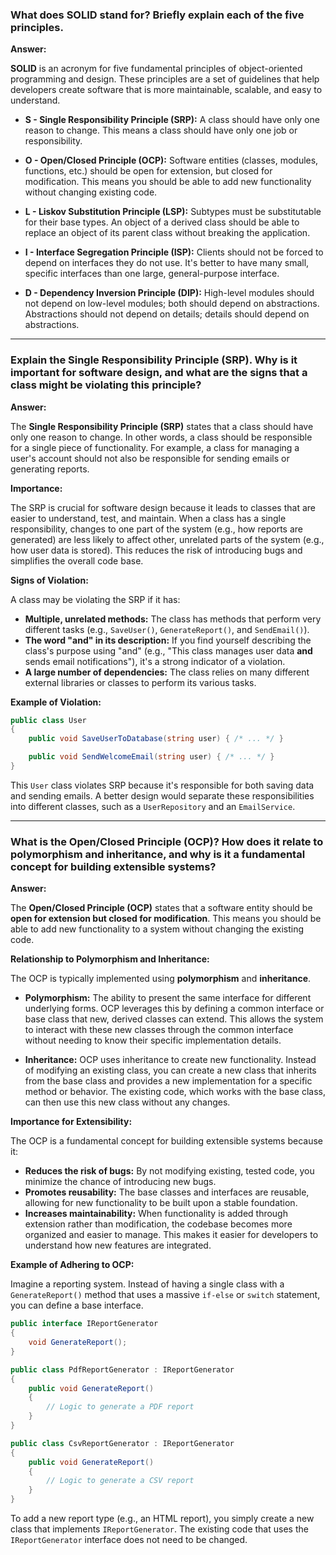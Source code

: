 ### What does SOLID stand for? Briefly explain each of the five principles.

**Answer:**

**SOLID** is an acronym for five fundamental principles of object-oriented programming and design. These principles are a set of guidelines that help developers create software that is more maintainable, scalable, and easy to understand.

  * **S - Single Responsibility Principle (SRP):** A class should have only one reason to change. This means a class should have only one job or responsibility.

  * **O - Open/Closed Principle (OCP):** Software entities (classes, modules, functions, etc.) should be open for extension, but closed for modification. This means you should be able to add new functionality without changing existing code.

  * **L - Liskov Substitution Principle (LSP):** Subtypes must be substitutable for their base types. An object of a derived class should be able to replace an object of its parent class without breaking the application.

  * **I - Interface Segregation Principle (ISP):** Clients should not be forced to depend on interfaces they do not use. It's better to have many small, specific interfaces than one large, general-purpose interface.

  * **D - Dependency Inversion Principle (DIP):** High-level modules should not depend on low-level modules; both should depend on abstractions. Abstractions should not depend on details; details should depend on abstractions.

-----

### Explain the Single Responsibility Principle (SRP). Why is it important for software design, and what are the signs that a class might be violating this principle?

**Answer:**

The **Single Responsibility Principle (SRP)** states that a class should have only one reason to change. In other words, a class should be responsible for a single piece of functionality. For example, a class for managing a user's account should not also be responsible for sending emails or generating reports.

**Importance:**

The SRP is crucial for software design because it leads to classes that are easier to understand, test, and maintain. When a class has a single responsibility, changes to one part of the system (e.g., how reports are generated) are less likely to affect other, unrelated parts of the system (e.g., how user data is stored). This reduces the risk of introducing bugs and simplifies the overall code base.

**Signs of Violation:**

A class may be violating the SRP if it has:

  * **Multiple, unrelated methods:** The class has methods that perform very different tasks (e.g., `SaveUser()`, `GenerateReport()`, and `SendEmail()`).
  * **The word "and" in its description:** If you find yourself describing the class's purpose using "and" (e.g., "This class manages user data **and** sends email notifications"), it's a strong indicator of a violation.
  * **A large number of dependencies:** The class relies on many different external libraries or classes to perform its various tasks.

**Example of Violation:**

```csharp
public class User
{
    public void SaveUserToDatabase(string user) { /* ... */ }

    public void SendWelcomeEmail(string user) { /* ... */ }
}
```

This `User` class violates SRP because it's responsible for both saving data and sending emails. A better design would separate these responsibilities into different classes, such as a `UserRepository` and an `EmailService`.

-----

### What is the Open/Closed Principle (OCP)? How does it relate to polymorphism and inheritance, and why is it a fundamental concept for building extensible systems?

**Answer:**

The **Open/Closed Principle (OCP)** states that a software entity should be **open for extension but closed for modification**. This means you should be able to add new functionality to a system without changing the existing code.

**Relationship to Polymorphism and Inheritance:**

The OCP is typically implemented using **polymorphism** and **inheritance**.

  * **Polymorphism:** The ability to present the same interface for different underlying forms. OCP leverages this by defining a common interface or base class that new, derived classes can extend. This allows the system to interact with these new classes through the common interface without needing to know their specific implementation details.

  * **Inheritance:** OCP uses inheritance to create new functionality. Instead of modifying an existing class, you can create a new class that inherits from the base class and provides a new implementation for a specific method or behavior. The existing code, which works with the base class, can then use this new class without any changes.

**Importance for Extensibility:**

The OCP is a fundamental concept for building extensible systems because it:

  * **Reduces the risk of bugs:** By not modifying existing, tested code, you minimize the chance of introducing new bugs.
  * **Promotes reusability:** The base classes and interfaces are reusable, allowing for new functionality to be built upon a stable foundation.
  * **Increases maintainability:** When functionality is added through extension rather than modification, the codebase becomes more organized and easier to manage. This makes it easier for developers to understand how new features are integrated.

**Example of Adhering to OCP:**

Imagine a reporting system. Instead of having a single class with a `GenerateReport()` method that uses a massive `if-else` or `switch` statement, you can define a base interface.

```csharp
public interface IReportGenerator
{
    void GenerateReport();
}

public class PdfReportGenerator : IReportGenerator
{
    public void GenerateReport()
    {
        // Logic to generate a PDF report
    }
}

public class CsvReportGenerator : IReportGenerator
{
    public void GenerateReport()
    {
        // Logic to generate a CSV report
    }
}
```

To add a new report type (e.g., an HTML report), you simply create a new class that implements `IReportGenerator`. The existing code that uses the `IReportGenerator` interface does not need to be changed.